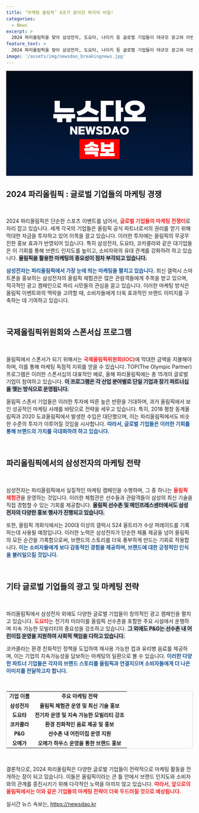 ```yaml
---
title: ‘마케팅 올림픽’ 6조가 쏟아진 파리의 비밀!
categories:
  - News
excerpt: >
  2024 파리올림픽을 맞아 삼성전자, 도요타, 나이키 등 글로벌 기업들이 대규모 광고와 이벤트로 마케팅 전쟁에 돌입했다. 특히 삼성은 선수들에게 최신 스마트폰을 제공하며 독창적인 체험관을 운영, 눈길을 끌고 있다. 누가 올림픽의 승자가 될지 관심이 집중된다!
feature_text: >
  2024 파리올림픽을 맞아 삼성전자, 도요타, 나이키 등 글로벌 기업들이 대규모 광고와 이벤트로 마케팅 전쟁에 돌입했다. 특히 삼성은 선수들에게 최신 스마트폰을 제공하며 독창적인 체험관을 운영, 눈길을 끌고 있다. 누가 올림픽의 승자가 될지 관심이 집중된다!
image: '/assets/img/newsdao_breakingnews.jpg'
---
```


<p><img src="/assets/img/newsdao_breakingnews.jpg" alt="ranknews 속보" /></p>

<h2 data-ke-size="size26">2024 파리올림픽 : 글로벌 기업들의 마케팅 경쟁</h2>

<p data-ke-size="size16">&nbsp;</p>

<p>2024 파리올림픽은 단순한 스포츠 이벤트를 넘어서, <b><span style="color: #ee2323;">글로벌 기업들의 마케팅 전쟁터</span></b>로 자리 잡고 있습니다. 세계 각국의 기업들은 올림픽 공식 파트너로서의 권리를 얻기 위해 막대한 자금을 투자하고 있어 이목을 끌고 있습니다. 이러한 투자에는 올림픽의 무궁무진한 홍보 효과가 반영되어 있습니다. 특히 삼성전자, 도요타, 코카콜라와 같은 대기업들은 이 기회를 통해 브랜드 인지도를 높이고, 소비자와의 유대 관계를 강화하려 하고 있습니다. <b><span style="background-color: #21538527;">올림픽을 활용한 마케팅의 중요성이 점차 부각되고 있습니다.</span></b></p>

<p><b><span style="color: #1a5490;">삼성전자는 파리올림픽에서 가장 눈에 띄는 마케팅을 펼치고 있습니다.</span></b> 최신 갤럭시 스마트폰을 홍보하는 삼성전자의 올림픽 체험관은 많은 관람객들에게 주목을 받고 있으며, 적극적인 광고 캠페인으로 파리 시민들의 관심을 끌고 있습니다. 이러한 마케팅 방식은 올림픽 이벤트와의 맥락을 고려할 때, 소비자들에게 더욱 효과적인 브랜드 이미지를 구축하는 데 기여하고 있습니다. </p>

<p data-ke-size="size16">&nbsp;</p>

<h2 data-ke-size="size26">국제올림픽위원회와 스폰서십 프로그램</h2>

<p data-ke-size="size16">&nbsp;</p>

<p>올림픽에서 스폰서가 되기 위해서는 <b><span style="color: #ee2323;">국제올림픽위원회(IOC)</span></b>에 막대한 금액을 지불해야 하며, 이를 통해 마케팅 독점적 지위를 얻을 수 있습니다. TOP(The Olympic Partner) 프로그램은 이러한 스폰서십의 대표적인 예로, 올해 파리올림픽에는 총 15개의 글로벌 기업이 참여하고 있습니다. <b><span style="background-color: #21538527;">이 프로그램은 각 산업 분야별로 단일 기업과 장기 파트너십을 맺는 방식으로 운영됩니다.</span></b></p>

<p>올림픽 스폰서 기업들은 이러한 투자에 따른 높은 반환을 기대하며, 과거 올림픽에서 보인 성공적인 마케팅 사례를 바탕으로 전략을 세우고 있습니다. 특히, 2018 평창 동계올림픽과 2020 도쿄올림픽에서 발생한 수입은 대단했으며, 이는 파리올림픽에서도 비슷한 수준의 투자가 이루어질 것임을 시사합니다. <b><span style="color: #1a5490;">따라서, 글로벌 기업들은 이러한 기회를 통해 브랜드의 가치를 극대화하려 하고 있습니다.</span></b></p>

<p data-ke-size="size16">&nbsp;</p>

<h2 data-ke-size="size26">파리올림픽에서의 삼성전자의 마케팅 전략</h2>

<p data-ke-size="size16">&nbsp;</p>

<p>삼성전자는 파리올림픽에서 실질적인 마케팅 캠페인을 수행하며, 그 중 하나는 <b><span style="color: #ee2323;">올림픽 체험관</span></b>을 운영하는 것입니다. 이러한 체험관은 선수들과 관람객들이 삼성의 최신 기술을 직접 경험할 수 있는 기회를 제공합니다. <b><span style="background-color: #21538527;">올림픽 선수촌 및 메인프레스센터에서도 삼성전자의 다양한 홍보 행사가 진행되고 있습니다.</span></b></p>

<p>또한, 올림픽 개회식에서는 200대 이상의 갤럭시 S24 울트라가 수상 퍼레이드를 기록하는데 사용될 예정입니다. 이러한 노력은 삼성전자가 단순한 제품 제공을 넘어 올림픽의 모든 순간을 기록함으로써, 브랜드의 스토리를 더욱 풍부하게 만드는 기회로 작용합니다. <b><span style="color: #1a5490;">이는 소비자들에게 보다 감동적인 경험을 제공하며, 브랜드에 대한 긍정적인 인식을 불러일으킬 것입니다.</span></b></p>

<p data-ke-size="size16">&nbsp;</p>

<h2 data-ke-size="size26">기타 글로벌 기업들의 광고 및 마케팅 전략</h2>

<p data-ke-size="size16">&nbsp;</p>

<p>파리올림픽에서 삼성전자 외에도 다양한 글로벌 기업들이 창의적인 광고 캠페인을 펼치고 있습니다. <b><span style="color: #ee2323;">도요타</span></b>는 전기차 미라이를 올림픽 선수촌을 포함한 주요 시설에서 운행하며 지속 가능한 모빌리티의 중요성을 강조하고 있습니다. <b><span style="background-color: #21538527;">그 외에도 P&amp;G는 선수촌 내 어린이집 운영을 지원하여 사회적 책임을 다하고 있습니다.</span></b></p>

<p>코카콜라는 환경 친화적인 정책을 도입하여 재사용 가능한 컵과 유리병 음료를 제공하며, 이는 기업의 지속가능성을 담보하는 마케팅의 일환으로 볼 수 있습니다. <b><span style="color: #1a5490;">이러한 다양한 파트너 기업들은 각자의 브랜드 스토리를 올림픽과 연결지으며 소비자들에게 더 나은 이미지를 전달하고자 합니다.</span></b></p>

<p data-ke-size="size16">&nbsp;</p>

<div>

<table style="width: 100%; border-collapse: collapse; border: 1px solid #ddd;">
<tbody>
<tr>
<td style="text-align: center; height: 17px;"><b>기업 이름</b></td>
<td style="text-align: center; height: 17px;"><b>주요 마케팅 전략</b></td>
</tr>
<tr>
<td style="text-align: center; height: 17px;"><b>삼성전자</b></td>
<td style="text-align: center; height: 17px;"><b>올림픽 체험관 운영 및 최신 기술 홍보</b></td>
</tr>
<tr>
<td style="text-align: center; height: 17px;"><b>도요타</b></td>
<td style="text-align: center; height: 17px;"><b>전기차 운영 및 지속 가능한 모빌리티 강조</b></td>
</tr>
<tr>
<td style="text-align: center; height: 17px;"><b>코카콜라</b></td>
<td style="text-align: center; height: 17px;"><b>환경 친화적인 음료 제공 및 홍보</b></td>
</tr>
<tr>
<td style="text-align: center; height: 17px;"><b>P&G</b></td>
<td style="text-align: center; height: 17px;"><b>선수촌 내 어린이집 운영 지원</b></td>
</tr>
<tr>
<td style="text-align: center; height: 17px;"><b>오메가</b></td>
<td style="text-align: center; height: 17px;"><b>오메가 하우스 운영을 통한 브랜드 홍보</b></td>
</tr>
</tbody>
</table>

</div>

<p data-ke-size="size16">&nbsp;</p>

<p>결론적으로, 2024 파리올림픽은 다양한 글로벌 기업들이 전략적으로 마케팅 활동을 전개하는 장이 되고 있습니다. 이들은 올림픽이라는 큰 틀 안에서 브랜드 인지도와 소비자와의 관계를 증진시키기 위해 다각적인 노력을 아끼지 않고 있습니다. <b><span style="color: #ee2323;">따라서, 앞으로의 올림픽에서는 이와 같은 기업들의 마케팅 전략이 더욱 두드러질 것으로 예상됩니다.</span></b> </p>
실시간 뉴스 속보는, <a href="https://newsdao.kr" rel="dofollow">https://newsdao.kr</a>


